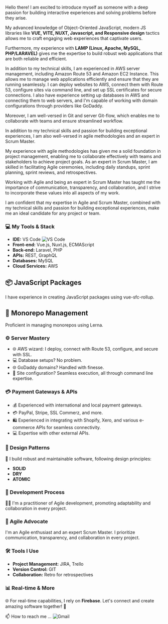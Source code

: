 Hello there! I am excited to introduce myself as someone with a deep passion for building interactive experiences and solving problems before they arise.

My advanced knowledge of Object-Oriented JavaScript, modern JS libraries like **VUE, VITE, NUXT, Javascript, and Responsive design** tactics allows me to craft engaging web experiences that captivate users.

Furthermore, my experience with **LAMP (Linux, Apache, MySQL, PHP/LARAVEL)** gives me the expertise to build robust web applications that are both reliable and efficient.

In addition to my technical skills, I am experienced in AWS server management, including Amazon Route 53 and Amazon EC2 Instance. This allows me to manage web applications efficiently and ensure that they are running seamlessly. I can deploy websites to AWS, connect them with Route 53, configure sites via command line, and set up SSL certificates for secure connections. I also have experience setting up databases in AWS and connecting them to web servers, and I'm capable of working with domain configurations through providers like GoDaddy.

Moreover, I am well-versed in Git and server Git-flow, which enables me to collaborate with teams and ensure streamlined workflow.

In addition to my technical skills and passion for building exceptional experiences, I am also well-versed in agile methodologies and an expert in Scrum Master.

My experience with agile methodologies has given me a solid foundation in project management, enabling me to collaborate effectively with teams and stakeholders to achieve project goals. As an expert in Scrum Master, I am skilled in facilitating Agile ceremonies, including daily standups, sprint planning, sprint reviews, and retrospectives.

Working with Agile and being an expert in Scrum Master has taught me the importance of communication, transparency, and collaboration, and I strive to incorporate these values into all aspects of my work.

I am confident that my expertise in Agile and Scrum Master, combined with my technical skills and passion for building exceptional experiences, make me an ideal candidate for any project or team.


### 💻 My Tools & Stack

- **IDE:** VS Code ![VS Code](https://img.shields.io/badge/-VSCode-%23007ACC?style=flat-square&logo=visual-studio-code)
- **Front-end:** Vue.js, Nuxt.js, ECMAScript
- **Back-end:** Laravel, PHP
- **APIs:** REST, GraphQL
- **Databases:** MySQL
- **Cloud Services:** AWS

## 📦 JavaScript Packages

I have experience in creating JavaScript packages using vue-sfc-rollup.

## 🧰 Monorepo Management

Proficient in managing monorepos using Lerna.

### ⚙ Server Mastery

- 🌐 AWS wizard: I deploy, connect with Route 53, configure, and secure with SSL.
- 💻 Database setups? No problem.
- 🌐 GoDaddy domains? Handled with finesse.
- 🔧 Site configuration? Seamless execution, all through command line expertise.

### 💳 Payment Gateways & APIs

- 💰 Experienced with international and local payment gateways.
- 💳 PayPal, Stripe, SSL Commerz, and more.
- 🛍 Experienced in integrating with Shopify, Xero, and various e-commerce APIs for seamless connectivity.
- 💻 Expertise with other external APIs.

### 🎨 Design Patterns

🔨 I build robust and maintainable software, following design principles:
- **SOLID**
- **DRY**
- **ATOMIC**

### 🚀 Development Process

🏃‍♂️ I'm a practitioner of Agile development, promoting adaptability and collaboration in every project.

### 🚀 Agile Advocate

I'm an Agile enthusiast and an expert Scrum Master. I prioritize communication, transparency, and collaboration in every project.

### 🛠️ Tools I Use

- **Project Management:** JIRA, Trello
- **Version Control:** GIT
- **Collaboration:** Retro for retrospectives

### 📊 Real-time & More

🌐 For real-time capabilities, I rely on **Firebase**. Let's connect and create amazing software together! 📩

📫 How to reach me ... ![Gmail](https://img.shields.io/badge/-kanokhossain.se@gmail.com-EA4335?style=flat-square&logoColor=black&logo=mail.ru&link=kanokhossain.se@gmail.com)

